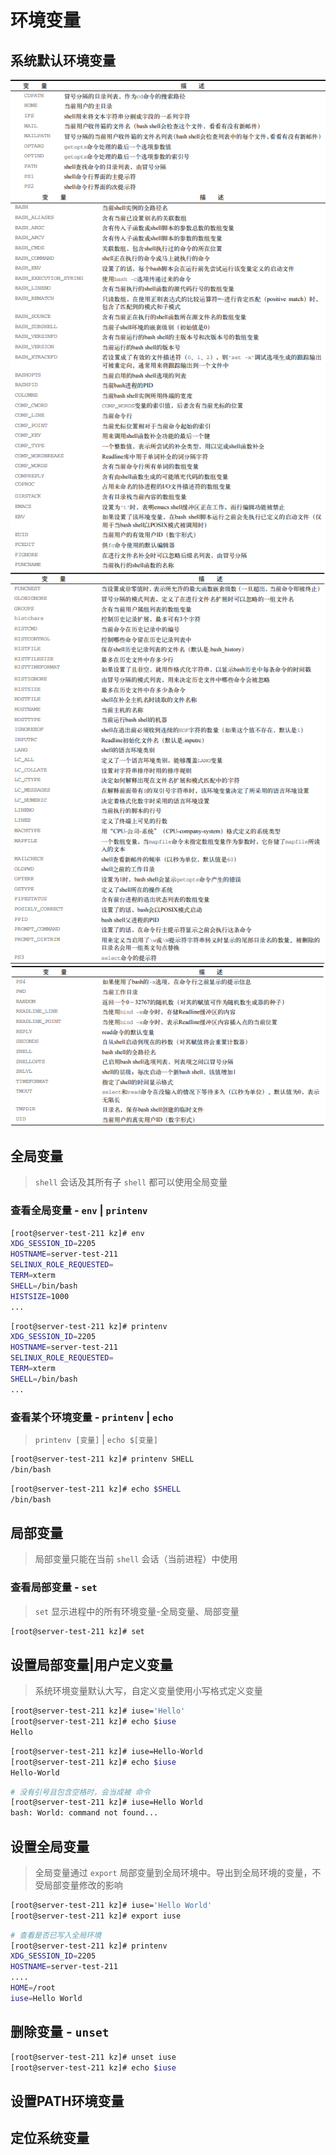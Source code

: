# 环境变量

## 系统默认环境变量

![环境变量](snapshot/env.variable.png)
![环境变量](snapshot/env.variable1.png)
![环境变量](snapshot/env.variable2.png)
![环境变量](snapshot/env.variable3.png)

## 全局变量

> `shell` 会话及其所有子 `shell` 都可以使用全局变量

### 查看全局变量 - `env` | `printenv`

```bash
[root@server-test-211 kz]# env
XDG_SESSION_ID=2205
HOSTNAME=server-test-211
SELINUX_ROLE_REQUESTED=
TERM=xterm
SHELL=/bin/bash
HISTSIZE=1000
...
```

```bash
[root@server-test-211 kz]# printenv
XDG_SESSION_ID=2205
HOSTNAME=server-test-211
SELINUX_ROLE_REQUESTED=
TERM=xterm
SHELL=/bin/bash
...
```

### 查看某个环境变量 - `printenv` | `echo`

> `printenv [变量]` | `echo $[变量]`

```bash
[root@server-test-211 kz]# printenv SHELL
/bin/bash
```

```bash
[root@server-test-211 kz]# echo $SHELL
/bin/bash
```

## 局部变量

> 局部变量只能在当前 `shell` 会话（当前进程）中使用

### 查看局部变量 - `set`

> `set` 显示进程中的所有环境变量-全局变量、局部变量

```bash
[root@server-test-211 kz]# set
```

## 设置局部变量|用户定义变量

> 系统环境变量默认大写，自定义变量使用小写格式定义变量

```bash
[root@server-test-211 kz]# iuse='Hello'
[root@server-test-211 kz]# echo $iuse
Hello

```

```bash
[root@server-test-211 kz]# iuse=Hello-World
[root@server-test-211 kz]# echo $iuse
Hello-World

```

```bash
# 没有引号且包含空格时，会当成被 命令
[root@server-test-211 kz]# iuse=Hello World
bash: World: command not found...

```

## 设置全局变量

> 全局变量通过 `export` 局部变量到全局环境中。导出到全局环境的变量，不受局部变量修改的影响

```bash
[root@server-test-211 kz]# iuse='Hello World'
[root@server-test-211 kz]# export iuse
```

```bash
# 查看是否已写入全局环境
[root@server-test-211 kz]# printenv
XDG_SESSION_ID=2205
HOSTNAME=server-test-211
....
HOME=/root
iuse=Hello World

```

## 删除变量 - `unset`

```bash
[root@server-test-211 kz]# unset iuse
[root@server-test-211 kz]# echo $iuse


```

## 设置PATH环境变量

## 定位系统变量